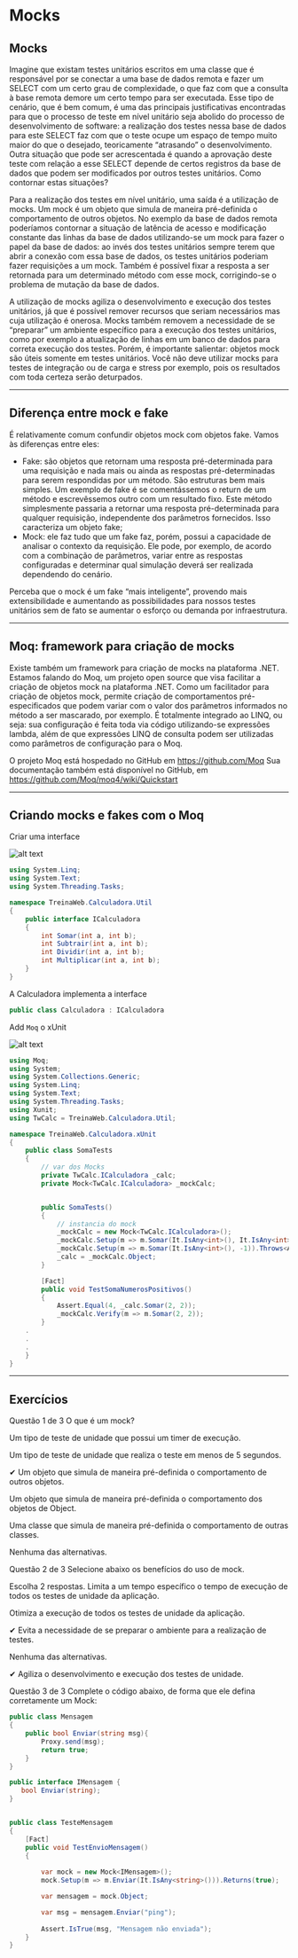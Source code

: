 # Mocks

## Mocks

Imagine que existam testes unitários escritos em uma classe que é responsável por se conectar a uma base de dados remota e fazer um SELECT com um certo grau de complexidade, o que faz com que a consulta à base remota demore um certo tempo para ser executada. Esse tipo de cenário, que é bem comum, é uma das principais justificativas encontradas para que o processo de teste em nível unitário seja abolido do processo de desenvolvimento de software: a realização dos testes nessa base de dados para este SELECT faz com que o teste ocupe um espaço de tempo muito maior do que o desejado, teoricamente “atrasando” o desenvolvimento. Outra situação que pode ser acrescentada é quando a aprovação deste teste com relação a esse SELECT depende de certos registros da base de dados que podem ser modificados por outros testes unitários. Como contornar estas situações?

Para a realização dos testes em nível unitário, uma saída é a utilização de mocks. Um mock é um objeto que simula de maneira pré-definida o comportamento de outros objetos. No exemplo da base de dados remota poderíamos contornar a situação de latência de acesso e modificação constante das linhas da base de dados utilizando-se um mock para fazer o papel da base de dados: ao invés dos testes unitários sempre terem que abrir a conexão com essa base de dados, os testes unitários poderiam fazer requisições a um mock. Também é possível fixar a resposta a ser retornada para um determinado método com esse mock, corrigindo-se o problema de mutação da base de dados.

A utilização de mocks agiliza o desenvolvimento e execução dos testes unitários, já que é possível remover recursos que seriam necessários mas cuja utilização é onerosa. Mocks também removem a necessidade de se “preparar” um ambiente específico para a execução dos testes unitários, como por exemplo a atualização de linhas em um banco de dados para correta execução dos testes. Porém, é importante salientar: objetos mock são úteis somente em testes unitários. Você não deve utilizar mocks para testes de integração ou de carga e stress por exemplo, pois os resultados com toda certeza serão deturpados.

---

## Diferença entre mock e fake
É relativamente comum confundir objetos mock com objetos fake. Vamos às diferenças entre eles:

- Fake: são objetos que retornam uma resposta pré-determinada para uma requisição e nada mais ou ainda as respostas pré-determinadas para serem respondidas por um método. São estruturas bem mais simples. Um exemplo de fake é se comentássemos o return de um método e escrevêssemos outro com um resultado fixo. Este método simplesmente passaria a retornar uma resposta pré-determinada para qualquer requisição, independente dos parâmetros fornecidos. Isso caracteriza um objeto fake;
- Mock: ele faz tudo que um fake faz, porém, possui a capacidade de analisar o contexto da requisição. Ele pode, por exemplo, de acordo com a combinação de parâmetros, variar entre as respostas configuradas e determinar qual simulação deverá ser realizada dependendo do cenário.

Perceba que o mock é um fake “mais inteligente”, provendo mais extensibilidade e aumentando as possibilidades para nossos testes unitários sem de fato se aumentar o esforço ou demanda por infraestrutura.

---

## Moq: framework para criação de mocks

Existe também um framework para criação de mocks na plataforma .NET. Estamos falando do Moq, um projeto open source que visa facilitar a criação de objetos mock na plataforma .NET. Como um facilitador para criação de objetos mock, permite criação de comportamentos pré-especificados que podem variar com o valor dos parâmetros informados no método a ser mascarado, por exemplo. É totalmente integrado ao LINQ, ou seja: sua configuração é feita toda via código utilizando-se expressões lambda, além de que expressões LINQ de consulta podem ser utilizadas como parâmetros de configuração para o Moq.

O projeto Moq está hospedado no GitHub em https://github.com/Moq Sua documentação também está disponível no GitHub, em https://github.com/Moq/moq4/wiki/Quickstart

---

## Criando mocks e fakes com o Moq

Criar uma interface

![alt text](./img/aula9/1.png " ")

```c#
using System.Linq;
using System.Text;
using System.Threading.Tasks;

namespace TreinaWeb.Calculadora.Util
{
    public interface ICalculadora
    {
        int Somar(int a, int b);
        int Subtrair(int a, int b);
        int Dividir(int a, int b);
        int Multiplicar(int a, int b);
    }
}
```

A Calculadora implementa a interface

```c#
public class Calculadora : ICalculadora
```

Add `Moq` o xUnit

![alt text](./img/aula9/2.png " ")

```c#
using Moq;
using System;
using System.Collections.Generic;
using System.Linq;
using System.Text;
using System.Threading.Tasks;
using Xunit;
using TwCalc = TreinaWeb.Calculadora.Util;

namespace TreinaWeb.Calculadora.xUnit
{
    public class SomaTests
    {
        // var dos Mocks
        private TwCalc.ICalculadora _calc;
        private Mock<TwCalc.ICalculadora> _mockCalc;


        public SomaTests()
        {
            // instancia do mock
            _mockCalc = new Mock<TwCalc.ICalculadora>();
            _mockCalc.Setup(m => m.Somar(It.IsAny<int>(), It.IsAny<int>())).Returns(4);
            _mockCalc.Setup(m => m.Somar(It.IsAny<int>(), -1)).Throws<ArgumentOutOfRangeException>();
            _calc = _mockCalc.Object;
        }

        [Fact]
        public void TestSomaNumerosPositivos()
        {
            Assert.Equal(4, _calc.Somar(2, 2));
            _mockCalc.Verify(m => m.Somar(2, 2));
        }
    .
    .
    .
    }
}
```

---

## Exercícios

Questão 1 de 3
O que é um mock?

Um tipo de teste de unidade que possui um timer de execução.

Um tipo de teste de unidade que realiza o teste em menos de 5 segundos.

✔ Um objeto que simula de maneira pré-definida o comportamento de outros objetos.

Um objeto que simula de maneira pré-definida o comportamento dos objetos de Object.

Uma classe que simula de maneira pré-definida o comportamento de outras classes.

Nenhuma das alternativas.


Questão 2 de 3
Selecione abaixo os benefícios do uso de mock.

Escolha 2 respostas.
Limita a um tempo específico o tempo de execução de todos os testes de unidade da aplicação.

Otimiza a execução de todos os testes de unidade da aplicação.

✔ Evita a necessidade de se preparar o ambiente para a realização de testes.

Nenhuma das alternativas.

✔ Agiliza o desenvolvimento e execução dos testes de unidade.


Questão 3 de 3
Complete o código abaixo, de forma que ele defina corretamente um Mock:
```c#
public class Mensagem 
{
    public bool Enviar(string msg){
        Proxy.send(msg);
        return true;
    }
}

public interface IMensagem {
   bool Enviar(string);
}


public class TesteMensagem
{
    [Fact]
    public void TestEnvioMensagem()
    {
         
        var mock = new Mock<IMensagem>();
        mock.Setup(m => m.Enviar(It.IsAny<string>())).Returns(true);

        var mensagem = mock.Object;

        var msg = mensagem.Enviar("ping");
 
        Assert.IsTrue(msg, "Mensagem não enviada");
    }
} 
```
